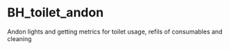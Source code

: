 # BH_toilet_andon
Andon lights and getting metrics for toilet usage, refils of consumables and cleaning
